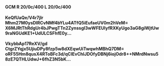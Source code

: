 #### GCM R 20/0c/400 L 20/0c/400 
**KeQfUaQe/V4r7jlr**<br/>**Mhm27M0ysDIRCvNMf4bYLu4ATfQ5iEufaeUV0m2hVeM=**<br/>**X6MJRtThRdgUr4bJPwgTTn2ZynssgI3wWFEUlyfRXKyUgo3aG8giWjtUw9raNGUdKE1+UdULCSFhfE0y...**<br/><br/> 
**VkybbAp17ReXV/gd**<br/>**CtgrZYqjx5UjiuDPy8fzp5w8dXEqwUiTwqwhMBhQ7DM=**<br/>**oRF55Hm8qusX4RToBFc3d/qClEvChlJDOfyDBNj6iojOdr8++NMrdNwsu58zE7QTHLUdwJ+6fhZ3N5bK...**